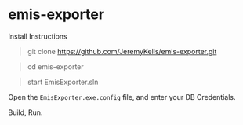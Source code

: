# emis-exporter

Install Instructions

> git clone https://github.com/JeremyKells/emis-exporter.git

> cd emis-exporter

> start EmisExporter.sln

Open the `EmisExporter.exe.config` file, and enter your DB Credentials.

Build, Run.

